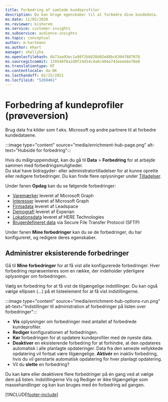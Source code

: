 ```yaml
---
title: Forbedring af samlede kundeprofiler
description: Du kan bruge egenskaber til at forbedre dine kundedata.
ms.date: 11/02/2020
ms.reviewer: kishorem
ms.service: customer-insights
ms.subservice: audience-insights
ms.topic: conceptual
author: m-hartmann
ms.author: mhart
manager: shellyha
ms.openlocfilehash: 6b73aa93ec1a98f2b8d20d02e88bc6304f887078
ms.sourcegitcommit: 139548f8a2d0f24d54c4a6c404a743eeeb8ef8e0
ms.translationtype: HT
ms.contentlocale: da-DK
ms.lasthandoff: 02/15/2021
ms.locfileid: "5269461"
---
```

# <a name="enrichment-for-customer-profiles-preview"></a>Forbedring af kundeprofiler (prøveversion)

Brug data fra kilder som f.eks. Microsoft og andre partnere til at forbedre kundedataene.

:::image type="content" source="media/enrichment-hub-page.png" alt-text="Hubside for forbedring":::

Hvis du målgruppeindsigt, kan du gå til **Data** > **Forbedring** for at arbejde sammen med forbedringsmuligheder.    
Du skal have bidragyder- eller administratortilladelser for at kunne oprette eller redigere forbedringer. Du kan finde flere oplysninger under [Tilladelser](permissions.md).

Under fanen **Opdag** kan du se følgende forbedringer:

- [Varemærker](enrichment-microsoft-graph.md) leveret af Microsoft Graph
- [Interesser](enrichment-microsoft-graph.md) leveret af Microsoft Graph
- [Firmadata](enrichment-leadspace.md) leveret af Leadspace
- [Demografi](enrichment-experian.md) leveret af Experian
- [Lokationsdata](enrichment-here.md) leveret af HERE Technologies
- [Brugerdefineret data](enrichment-SFTP-custom-import.md) via Secure File Transfer Protocol (SFTP)

Under fanen **Mine forbedringer** kan du se de forbedringer, du har konfigureret, og redigere deres egenskaber.

## <a name="manage-existing-enrichments"></a>Administrer eksisterende forbedringer

Gå til **Mine forbedringer** for at få vist alle konfigurerede forbedringer. Hver forbedring repræsenteres som en række, der indeholder yderligere oplysninger om forbedringen.

Vælg en forbedring for at få vist de tilgængelige indstillinger. Du kan også vælge ellipsen (...) på et listeelement for at få vist indstillingerne.

:::image type="content" source="media/enrichment-hub-options-run.png" alt-text="Indstillinger til administration af forbedringer på listen over forbedringer":::

- **Vis** oplysninger om forbedringer med antallet af forbedrede kundeprofiler.
- **Rediger** konfigurationen af forbedringen.
- **Kør** forbedringen for at opdatere kundeprofiler med de nyeste data.
- **Deaktiver** en eksisterende forbedring for at forhindre, at den opdateres automatisk i alle planlagte opdateringer. Data fra den seneste vellykkede opdatering vil fortsat være tilgængelige. **Aktivér** en inaktiv forbedring, hvis du vil genstarte automatisk opdatering for hver planlagt opdatering.
- Vil du **slette** en forbedring?

Du kan køre eller deaktivere flere forbedringer på én gang ved at vælge dem på listen. Indstillingerne Vis og Rediger er ikke tilgængelige som massehandlinger og kan kun bruges med én forbedring ad gangen.


[!INCLUDE[footer-include](../includes/footer-banner.md)]